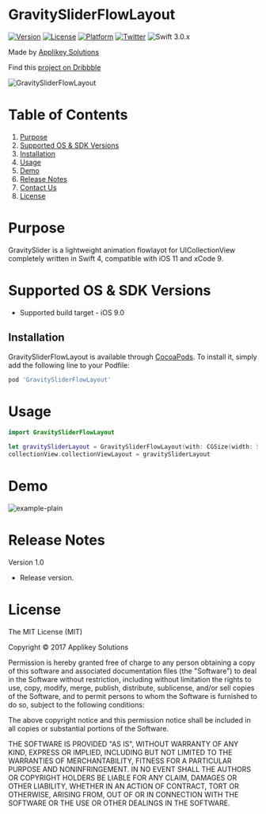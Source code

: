 # GravitySliderFlowLayout

[![Version](https://img.shields.io/cocoapods/v/GravitySliderFlowLayout.svg?style=flat)](http://cocoapods.org/pods/GravitySliderFlowLayout)
[![License](https://img.shields.io/cocoapods/l/GravitySliderFlowLayout.svg?style=flat)](http://cocoapods.org/pods/GravitySliderFlowLayout)
[![Platform](https://img.shields.io/cocoapods/p/GravitySliderFlowLayout.svg?style=flat)](http://cocoapods.org/pods/GravitySliderFlowLayout)
[![Twitter](https://img.shields.io/badge/contact-@Applikey_-blue.svg?style=flat)](https://twitter.com/Applikey_)
![Swift 3.0.x](https://img.shields.io/badge/Swift-3.0.x-orange.svg)

Made by [Applikey Solutions](https://applikeysolutions.com)

Find this [project on Dribbble](https://dribbble.com/shots/3845707-Gravity-Slider)

![GravitySliderFlowLayout](https://f.flockusercontent2.com/544bebf15076470414771a9d)

# Table of Contents
1. [Purpose](#purpose)
2. [Supported OS & SDK Versions](#supported-os--sdk-versions)
3. [Installation](#installation)
4. [Usage](#usage)
5. [Demo](#demo)
6. [Release Notes](#release-notes)
7. [Contact Us](#contact-us)
8. [License](#license)

# Purpose

GravitySlider is a lightweight animation flowlayot for UICollectionView completely written in Swift 4, compatible with iOS 11 and xCode 9.


# Supported OS & SDK Versions

* Supported build target - iOS 9.0

## Installation

GravitySliderFlowLayout is available through [CocoaPods](http://cocoapods.org). To install
it, simply add the following line to your Podfile:

```ruby
pod 'GravitySliderFlowLayout'
```

# Usage

```swift
import GravitySliderFlowLayout

let gravitySliderLayout = GravitySliderFlowLayout(with: CGSize(width: 50, height: 50))
collectionView.collectionViewLayout = gravitySliderLayout
```

# Demo
![example-plain](https://f.flockusercontent2.com/544bebf15076462334a6c0f7)

# Release Notes

Version 1.0

- Release version.

# License

The MIT License (MIT)

Copyright © 2017 Applikey Solutions

Permission is hereby granted free of charge to any person obtaining a copy of this software and associated documentation files (the "Software") to deal in the Software without restriction, including without limitation the rights to use, copy, modify, merge, publish, distribute, sublicense, and/or sell copies of the Software, and to permit persons to whom the Software is furnished to do so, subject to the following conditions:

The above copyright notice and this permission notice shall be included in all copies or substantial portions of the Software.

THE SOFTWARE IS PROVIDED "AS IS", WITHOUT WARRANTY OF ANY KIND, EXPRESS OR IMPLIED, INCLUDING BUT NOT LIMITED TO THE WARRANTIES OF MERCHANTABILITY,
FITNESS FOR A PARTICULAR PURPOSE AND NONINFRINGEMENT. IN NO EVENT SHALL THE
AUTHORS OR COPYRIGHT HOLDERS BE LIABLE FOR ANY CLAIM, DAMAGES OR OTHER
LIABILITY, WHETHER IN AN ACTION OF CONTRACT, TORT OR OTHERWISE, ARISING FROM,
OUT OF OR IN CONNECTION WITH THE SOFTWARE OR THE USE OR OTHER DEALINGS IN
THE SOFTWARE.

